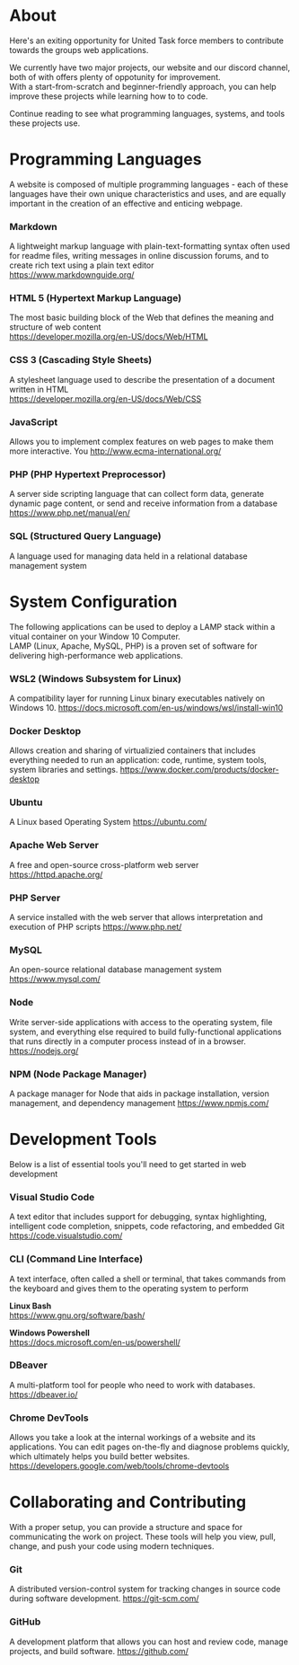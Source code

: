# About

Here's an exiting opportunity for United Task force members to contribute towards the groups web applications.

We currently have two major projects, our website and our discord channel, both of with offers plenty of oppotunity for improvement.  
With a start-from-scratch and beginner-friendly approach, you can help improve these projects while learning how to to code.

Continue reading to see what programming languages, systems, and tools these projects use.


# Programming Languages 
A website is composed of multiple programming languages - each of these languages have their own unique characteristics and uses, and are equally important in the creation of an effective and enticing webpage. 


### Markdown
A lightweight markup language with plain-text-formatting syntax often used for readme files, writing messages in online discussion forums, and to create rich text using a plain text editor  
https://www.markdownguide.org/


### HTML 5 (Hypertext Markup Language)
The most basic building block of the Web that defines the meaning and structure of web content  
https://developer.mozilla.org/en-US/docs/Web/HTML


### CSS 3 (Cascading Style Sheets)
A stylesheet language used to describe the presentation of a document written in HTML  
https://developer.mozilla.org/en-US/docs/Web/CSS


### JavaScript
Allows you to implement complex features on web pages to make them more interactive. You 
http://www.ecma-international.org/


### PHP (PHP Hypertext Preprocessor)
A server side scripting language that can collect form data, generate dynamic page content, or send and receive information from a database
https://www.php.net/manual/en/


### SQL (Structured Query Language)
A language used for managing data held in a relational database management system



# System Configuration
The following applications can be used to deploy a LAMP stack within a vitual container on your Window 10 Computer.  
LAMP (Linux, Apache, MySQL, PHP) is a proven set of software for delivering high-performance web applications.


### WSL2 (Windows Subsystem for Linux) 
A compatibility layer for running Linux binary executables natively on Windows 10.
https://docs.microsoft.com/en-us/windows/wsl/install-win10


### Docker Desktop
Allows creation and sharing of virtualizied containers that includes everything needed to run an application: code, runtime, system tools, system libraries and settings.
https://www.docker.com/products/docker-desktop


### Ubuntu
A Linux based Operating System
https://ubuntu.com/


### Apache Web Server
A free and open-source cross-platform web server
https://httpd.apache.org/


### PHP Server
A service installed with the web server that allows interpretation and execution of PHP scripts
https://www.php.net/


### MySQL
An open-source relational database management system
https://www.mysql.com/


### Node
Write server-side applications with access to the operating system, file system, and everything else required to build fully-functional applications that runs directly in a computer process instead of in a browser.
https://nodejs.org/


### NPM (Node Package Manager)
A package manager for Node that aids in package installation, version management, and dependency management
https://www.npmjs.com/


# Development Tools
Below is a list of essential tools you'll need to get started in web development


### Visual Studio Code
A text editor that includes support for debugging, syntax highlighting, intelligent code completion, snippets, code refactoring, and embedded Git
https://code.visualstudio.com/


### CLI (Command Line Interface)
A text interface, often called a shell or terminal, that takes commands from the keyboard and gives them to the operating system to perform  
  
**Linux Bash**  
https://www.gnu.org/software/bash/  
  
**Windows Powershell**  
https://docs.microsoft.com/en-us/powershell/  


### DBeaver
A multi-platform tool for people who need to work with databases. 
https://dbeaver.io/  


### Chrome DevTools
Allows you take a look at the internal workings of a website and its applications. You can edit pages on-the-fly and diagnose problems quickly, which ultimately helps you build better websites.
https://developers.google.com/web/tools/chrome-devtools



# Collaborating and Contributing
With a proper setup, you can provide a structure and space for communicating the work on project. These tools will help you view, pull, change, and push your code using modern techniques.
 

### Git
A distributed version-control system for tracking changes in source code during software development.
https://git-scm.com/


### GitHub
A development platform that allows you can host and review code, manage projects, and build software.
https://github.com/
